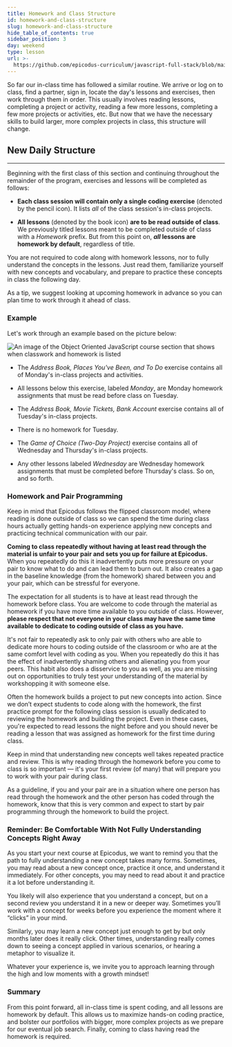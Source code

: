 ```yaml
---
title: Homework and Class Structure
id: homework-and-class-structure
slug: homework-and-class-structure
hide_table_of_contents: true
sidebar_position: 3
day: weekend
type: lesson
url: >-
  https://github.com/epicodus-curriculum/javascript-full-stack/blob/main/0b_homework_and_class_structure.md
---
```


So far our in-class time has followed a similar routine. We arrive or log on to class, find a partner, sign in, locate the day's lessons and exercises, then work through them in order. This usually involves reading lessons, completing a project or activity, reading a few more lessons, completing a few more projects or activities, etc. But now that we have the necessary skills to build larger, more complex projects in class, this structure will change.

## New Daily Structure
---

Beginning with the first class of this section and continuing throughout the remainder of the program, exercises and lessons will be completed as follows:

* **Each class session will contain only a single coding exercise** (denoted by the pencil icon). It lists _all_ of the class session's in-class projects.

* **All lessons** (denoted by the book icon) **are to be read outside of class**. We previously titled lessons meant to be completed outside of class with a _Homework_ prefix. But from this point on, **_all_ lessons are homework by default**, regardless of title.

You are not required to code along with homework lessons, nor to fully understand the concepts in the lessons. Just read them, familiarize yourself with new concepts and vocabulary, and prepare to practice these concepts in class the following day. 

As a tip, we suggest looking at upcoming homework in advance so you can plan time to work through it ahead of class.

### Example

Let's work through an example based on the picture below:

![An image of the Object Oriented JavaScript course section that shows when classwork and homework is listed](https://learnhowtoprogram.s3.us-west-2.amazonaws.com/Intermediate+JavaScript/Object-Oriented-JavaScript-2020/ex-for-classwork-homework-schedule-starting-in-oop-js.png)

* The _Address Book, Places You've Been, and To Do_ exercise contains all of Monday's in-class projects and activities.

* All lessons below this exercise, labeled _Monday_, are Monday homework assignments that must be read before class on Tuesday.

* The _Address Book, Movie Tickets, Bank Account_ exercise contains all of Tuesday's in-class projects.

* There is no homework for Tuesday.

* The _Game of Choice (Two-Day Project)_ exercise contains all of Wednesday and Thursday's in-class projects.

* Any other lessons labeled _Wednesday_ are Wednesday homework assignments that must be completed before Thursday's class. So on, and so forth. 

### Homework and Pair Programming

Keep in mind that Epicodus follows the flipped classroom model, where reading is done outside of class so we can spend the time during class hours actually getting hands-on experience applying new concepts and practicing technical communication with our pair.

**Coming to class repeatedly without having at least read through the material is unfair to your pair and sets you up for failure at Epicodus.** When you repeatedly do this it inadvertently puts more pressure on your pair to know what to do and can lead them to burn out. It also creates a gap in the baseline knowledge (from the homework) shared between you and your pair, which can be stressful for everyone.

The expectation for all students is to have at least read through the homework before class. You are welcome to code through the material as homework if you have more time available to you outside of class. However, **please respect that not everyone in your class may have the same time available to dedicate to coding outside of class as you have.** 

It's not fair to repeatedly ask to only pair with others who are able to dedicate more hours to coding outside of the classroom or who are at the same comfort level with coding as you. When you repeatedly do this it has the effect of inadvertently shaming others and alienating you from your peers. This habit also does a disservice to you as well, as you are missing out on opportunities to truly test your understanding of the material by workshopping it with someone else.

Often the homework builds a project to put new concepts into action. Since we don’t expect students to code along with the homework, the first practice prompt for the following class session is usually dedicated to reviewing the homework and building the project. Even in these cases, you're expected to read lessons the night before and you should never be reading a lesson that was assigned as homework for the first time during class. 

Keep in mind that understanding new concepts well takes repeated practice and review. This is why reading through the homework before you come to class is so important — it's your first review (of many) that will prepare you to work with your pair during class. 

As a guideline, if you and your pair are in a situation where one person has read through the homework and the other person has coded through the homework, know that this is very common and expect to start by pair programming through the homework to build the project. 

### Reminder: Be Comfortable With Not Fully Understanding Concepts Right Away

As you start your next course at Epicodus, we want to remind you that the path to fully understanding a new concept takes many forms. Sometimes, you may read about a new concept once, practice it once, and understand it immediately. For other concepts, you may need to read about it and practice it a lot before understanding it. 

You likely will also experience that you understand a concept, but on a second review you understand it in a new or deeper way. Sometimes you’ll work with a concept for weeks before you experience the moment where it “clicks” in your mind. 

Similarly, you may learn a new concept just enough to get by but only months later does it really click. Other times, understanding really comes down to seeing a concept applied in various scenarios, or hearing a metaphor to visualize it.

Whatever your experience is, we invite you to approach learning through the high and low moments with a growth mindset!

### Summary

From this point forward, all in-class time is spent coding, and all lessons are homework by default. This allows us to maximize hands-on coding practice, and bolster our portfolios with bigger, more complex projects as we prepare for our eventual job search. Finally, coming to class having read the homework is required. 
